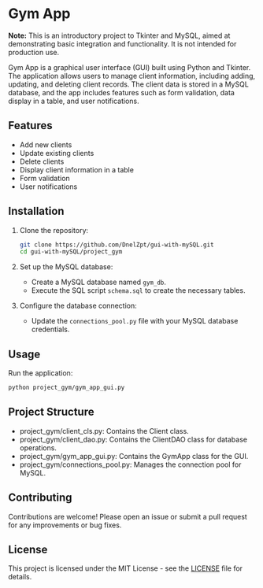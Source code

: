 # Gym App

**Note:** This is an introductory project to Tkinter and MySQL, aimed at demonstrating basic integration and functionality. It is not intended for production use.

Gym App is a graphical user interface (GUI) built using Python and Tkinter. The application allows users to manage client information, including adding, updating, and deleting client records. The client data is stored in a MySQL database, and the app includes features such as form validation, data display in a table, and user notifications.

## Features

- Add new clients
- Update existing clients
- Delete clients
- Display client information in a table
- Form validation
- User notifications

## Installation

1. Clone the repository:
    ```sh
    git clone https://github.com/DnelZpt/gui-with-mySQL.git
    cd gui-with-mySQL/project_gym
    ```

4. Set up the MySQL database:
    - Create a MySQL database named `gym_db`.
    - Execute the SQL script `schema.sql` to create the necessary tables.

5. Configure the database connection:
    - Update the `connections_pool.py` file with your MySQL database credentials.

## Usage
Run the application:
```sh
python project_gym/gym_app_gui.py
```
## Project Structure
  - project_gym/client_cls.py: Contains the Client class.
  - project_gym/client_dao.py: Contains the ClientDAO class for database operations.
  - project_gym/gym_app_gui.py: Contains the GymApp class for the GUI.
  - project_gym/connections_pool.py: Manages the connection pool for MySQL.

## Contributing
Contributions are welcome! Please open an issue or submit a pull request for any improvements or bug fixes.  
## License

This project is licensed under the MIT License - see the [LICENSE](LICENSE) file for details.

